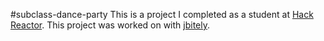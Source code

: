 #subclass-dance-party
This is a project I completed as a student at [Hack Reactor](http://hackreactor.com). This project was worked on with [jbitely](www.github.com/jbitely).
